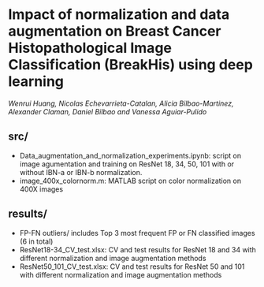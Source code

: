 # Impact of normalization and data augmentation on Breast Cancer Histopathological Image Classification (BreakHis) using deep learning
*Wenrui Huang, Nicolas Echevarrieta-Catalan, Alicia Bilbao-Martinez, Alexander Claman, Daniel Bilbao and Vanessa Aguiar-Pulido*

## src/
- Data_augmentation_and_normalization_experiments.ipynb: script on image agumentation and training on ResNet 18, 34, 50, 101 with or without IBN-a or IBN-b normalization.
- image_400x_colornorm.m: MATLAB script on color normalization on 400X images

## results/
- FP-FN outliers/ includes Top 3 most frequent FP or FN classified images (6 in total)
- ResNet18-34_CV_test.xlsx: CV and test results for ResNet 18 and 34 with different normalization and image augmentation methods
- ResNet50_101_CV_test.xlsx: CV and test results for ResNet 50 and 101 with different normalization and image augmentation methods

